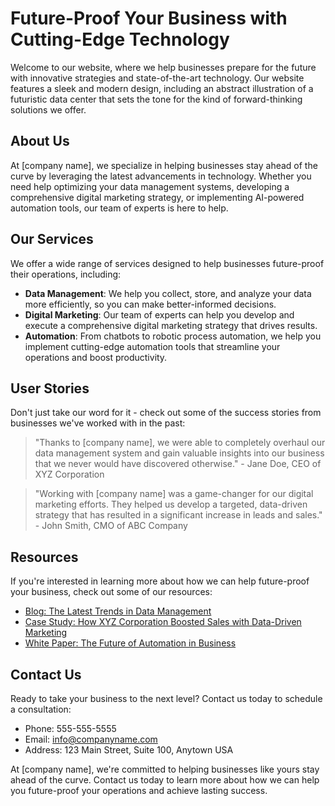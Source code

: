 <!--font:Cinzel-->

# Future-Proof Your Business with Cutting-Edge Technology

Welcome to our website, where we help businesses prepare for the future with innovative strategies and state-of-the-art technology. Our website features a sleek and modern design, including an abstract illustration of a futuristic data center that sets the tone for the kind of forward-thinking solutions we offer.

## About Us

At [company name], we specialize in helping businesses stay ahead of the curve by leveraging the latest advancements in technology. Whether you need help optimizing your data management systems, developing a comprehensive digital marketing strategy, or implementing AI-powered automation tools, our team of experts is here to help.

## Our Services

We offer a wide range of services designed to help businesses future-proof their operations, including:

- **Data Management**: We help you collect, store, and analyze your data more efficiently, so you can make better-informed decisions.
- **Digital Marketing**: Our team of experts can help you develop and execute a comprehensive digital marketing strategy that drives results.
- **Automation**: From chatbots to robotic process automation, we help you implement cutting-edge automation tools that streamline your operations and boost productivity.

## User Stories

Don't just take our word for it - check out some of the success stories from businesses we've worked with in the past:

> "Thanks to [company name], we were able to completely overhaul our data management system and gain valuable insights into our business that we never would have discovered otherwise." - Jane Doe, CEO of XYZ Corporation

> "Working with [company name] was a game-changer for our digital marketing efforts. They helped us develop a targeted, data-driven strategy that has resulted in a significant increase in leads and sales." - John Smith, CMO of ABC Company

## Resources

If you're interested in learning more about how we can help future-proof your business, check out some of our resources:

- [Blog: The Latest Trends in Data Management](#)
- [Case Study: How XYZ Corporation Boosted Sales with Data-Driven Marketing](#)
- [White Paper: The Future of Automation in Business](#)

## Contact Us

Ready to take your business to the next level? Contact us today to schedule a consultation:

- Phone: 555-555-5555
- Email: info@companyname.com
- Address: 123 Main Street, Suite 100, Anytown USA

At [company name], we're committed to helping businesses like yours stay ahead of the curve. Contact us today to learn more about how we can help you future-proof your operations and achieve lasting success.

<!--

Write me content for website with wallpaper which alt text is:

"A wallpaper featuring an abstract illustration of a futuristic data center, with sleek and modern graphics and a minimalist color scheme."

The name/title of the page should not be 1:1 copy of the alt text but rather a real content of the website which is using this wallpaper.

- Use markdown format 
- Start with heading
- Heading should be short and concise
- The content should look like a real website 
- The website should not be about the wallpaper, wallpaper is just a related background
- Heading should be contain work "wallpaper" or "background"
- Include real sections like references, contact, user stories, etc. use things relevant to the page purpose.
- Feel free to use structure like headings, bullets, numbering, blockquotes, paragraphs, horizontal lines, etc.
- You can use formatting like bold or _italic_
- You can include UTF-8 emojis
- Links should be only #hash anchors (and you can refer to the document itself)
- Do not include images


---


# Future-Proof Your Business with Data Center Wallpaper

Welcome to our website, where we help businesses prepare for the future with cutting-edge technology and innovative strategies. Our sleek and modern wallpaper featuring an abstract illustration of a futuristic data center sets the tone for the kind of forward-thinking solutions we offer.

## About Us

At [company name], we specialize in helping businesses stay ahead of the curve by leveraging the latest advancements in technology. Whether you need help optimizing your data management systems, developing a comprehensive digital marketing strategy, or implementing AI-powered automation tools, our team of experts is here to help.

## Our Services

We offer a wide range of services designed to help businesses future-proof their operations, including:

- **Data Management**: We help you collect, store, and analyze your data more efficiently, so you can make better-informed decisions.
- **Digital Marketing**: Our team of experts can help you develop and execute a comprehensive digital marketing strategy that drives results.
- **Automation**: From chatbots to robotic process automation, we help you implement cutting-edge automation tools that streamline your operations and boost productivity.

## User Stories

Don't just take our word for it - check out some of the success stories from businesses we've worked with in the past:

> "Thanks to [company name], we were able to completely overhaul our data management system and gain valuable insights into our business that we never would have discovered otherwise." - Jane Doe, CEO of XYZ Corporation

> "Working with [company name] was a game-changer for our digital marketing efforts. They helped us develop a targeted, data-driven strategy that has resulted in a significant increase in leads and sales." - John Smith, CMO of ABC Company

## References

If you're interested in learning more about how we can help future-proof your business, check out some of our references:

- [Case Study: How XYZ Corporation Boosted Sales with Data-Driven Marketing](#)
- [White Paper: The Future of Automation in Business](#)

## Contact Us

Ready to take your business to the next level? Contact us today to schedule a consultation:

- Phone: 555-555-5555
- Email: info@companyname.com
- Address: 123 Main Street, Suite 100, Anytown USA

At [company name], we're committed to helping businesses like yours stay ahead of the curve. Contact us today to learn more about how we can help you future-proof your operations and achieve lasting success.


---


Heading should not include word "wallpaper". The website should not be about the wallpaper itself, wallpaper is just a related background, rewrite whole content.


---


# Future-Proof Your Business with Cutting-Edge Technology

Welcome to our website, where we help businesses prepare for the future with innovative strategies and state-of-the-art technology. Our website features a sleek and modern design, including an abstract illustration of a futuristic data center that sets the tone for the kind of forward-thinking solutions we offer.

## About Us

At [company name], we specialize in helping businesses stay ahead of the curve by leveraging the latest advancements in technology. Whether you need help optimizing your data management systems, developing a comprehensive digital marketing strategy, or implementing AI-powered automation tools, our team of experts is here to help.

## Our Services

We offer a wide range of services designed to help businesses future-proof their operations, including:

- **Data Management**: We help you collect, store, and analyze your data more efficiently, so you can make better-informed decisions.
- **Digital Marketing**: Our team of experts can help you develop and execute a comprehensive digital marketing strategy that drives results.
- **Automation**: From chatbots to robotic process automation, we help you implement cutting-edge automation tools that streamline your operations and boost productivity.

## User Stories

Don't just take our word for it - check out some of the success stories from businesses we've worked with in the past:

> "Thanks to [company name], we were able to completely overhaul our data management system and gain valuable insights into our business that we never would have discovered otherwise." - Jane Doe, CEO of XYZ Corporation

> "Working with [company name] was a game-changer for our digital marketing efforts. They helped us develop a targeted, data-driven strategy that has resulted in a significant increase in leads and sales." - John Smith, CMO of ABC Company

## Resources

If you're interested in learning more about how we can help future-proof your business, check out some of our resources:

- [Blog: The Latest Trends in Data Management](#)
- [Case Study: How XYZ Corporation Boosted Sales with Data-Driven Marketing](#)
- [White Paper: The Future of Automation in Business](#)

## Contact Us

Ready to take your business to the next level? Contact us today to schedule a consultation:

- Phone: 555-555-5555
- Email: info@companyname.com
- Address: 123 Main Street, Suite 100, Anytown USA

At [company name], we're committed to helping businesses like yours stay ahead of the curve. Contact us today to learn more about how we can help you future-proof your operations and achieve lasting success.

-->

